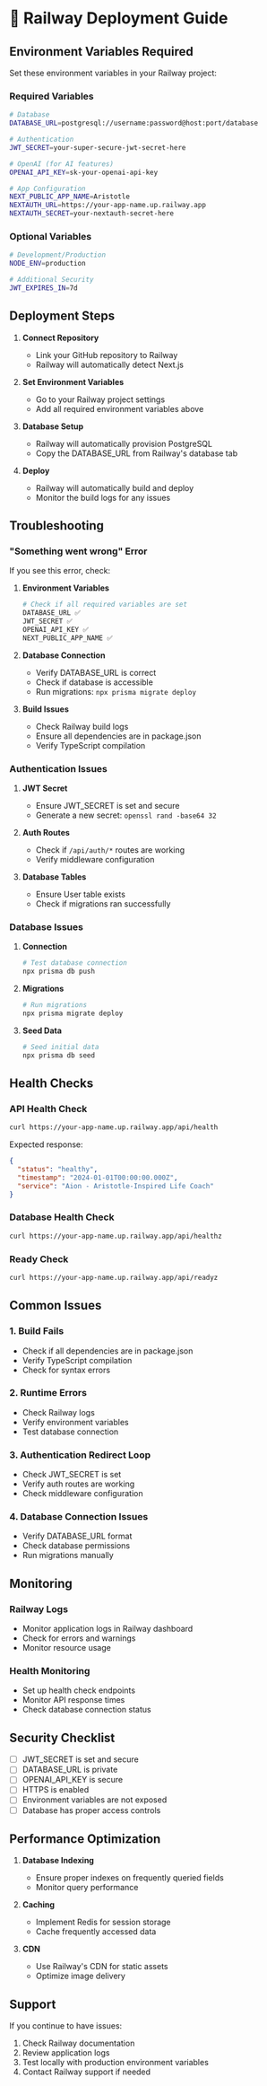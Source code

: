 # 🚀 Railway Deployment Guide

## Environment Variables Required

Set these environment variables in your Railway project:

### Required Variables
```bash
# Database
DATABASE_URL=postgresql://username:password@host:port/database

# Authentication
JWT_SECRET=your-super-secure-jwt-secret-here

# OpenAI (for AI features)
OPENAI_API_KEY=sk-your-openai-api-key

# App Configuration
NEXT_PUBLIC_APP_NAME=Aristotle
NEXTAUTH_URL=https://your-app-name.up.railway.app
NEXTAUTH_SECRET=your-nextauth-secret-here
```

### Optional Variables
```bash
# Development/Production
NODE_ENV=production

# Additional Security
JWT_EXPIRES_IN=7d
```

## Deployment Steps

1. **Connect Repository**
   - Link your GitHub repository to Railway
   - Railway will automatically detect Next.js

2. **Set Environment Variables**
   - Go to your Railway project settings
   - Add all required environment variables above

3. **Database Setup**
   - Railway will automatically provision PostgreSQL
   - Copy the DATABASE_URL from Railway's database tab

4. **Deploy**
   - Railway will automatically build and deploy
   - Monitor the build logs for any issues

## Troubleshooting

### "Something went wrong" Error

If you see this error, check:

1. **Environment Variables**
   ```bash
   # Check if all required variables are set
   DATABASE_URL ✅
   JWT_SECRET ✅
   OPENAI_API_KEY ✅
   NEXT_PUBLIC_APP_NAME ✅
   ```

2. **Database Connection**
   - Verify DATABASE_URL is correct
   - Check if database is accessible
   - Run migrations: `npx prisma migrate deploy`

3. **Build Issues**
   - Check Railway build logs
   - Ensure all dependencies are in package.json
   - Verify TypeScript compilation

### Authentication Issues

1. **JWT Secret**
   - Ensure JWT_SECRET is set and secure
   - Generate a new secret: `openssl rand -base64 32`

2. **Auth Routes**
   - Check if `/api/auth/*` routes are working
   - Verify middleware configuration

3. **Database Tables**
   - Ensure User table exists
   - Check if migrations ran successfully

### Database Issues

1. **Connection**
   ```bash
   # Test database connection
   npx prisma db push
   ```

2. **Migrations**
   ```bash
   # Run migrations
   npx prisma migrate deploy
   ```

3. **Seed Data**
   ```bash
   # Seed initial data
   npx prisma db seed
   ```

## Health Checks

### API Health Check
```bash
curl https://your-app-name.up.railway.app/api/health
```

Expected response:
```json
{
  "status": "healthy",
  "timestamp": "2024-01-01T00:00:00.000Z",
  "service": "Aion - Aristotle-Inspired Life Coach"
}
```

### Database Health Check
```bash
curl https://your-app-name.up.railway.app/api/healthz
```

### Ready Check
```bash
curl https://your-app-name.up.railway.app/api/readyz
```

## Common Issues

### 1. Build Fails
- Check if all dependencies are in package.json
- Verify TypeScript compilation
- Check for syntax errors

### 2. Runtime Errors
- Check Railway logs
- Verify environment variables
- Test database connection

### 3. Authentication Redirect Loop
- Check JWT_SECRET is set
- Verify auth routes are working
- Check middleware configuration

### 4. Database Connection Issues
- Verify DATABASE_URL format
- Check database permissions
- Run migrations manually

## Monitoring

### Railway Logs
- Monitor application logs in Railway dashboard
- Check for errors and warnings
- Monitor resource usage

### Health Monitoring
- Set up health check endpoints
- Monitor API response times
- Check database connection status

## Security Checklist

- [ ] JWT_SECRET is set and secure
- [ ] DATABASE_URL is private
- [ ] OPENAI_API_KEY is secure
- [ ] HTTPS is enabled
- [ ] Environment variables are not exposed
- [ ] Database has proper access controls

## Performance Optimization

1. **Database Indexing**
   - Ensure proper indexes on frequently queried fields
   - Monitor query performance

2. **Caching**
   - Implement Redis for session storage
   - Cache frequently accessed data

3. **CDN**
   - Use Railway's CDN for static assets
   - Optimize image delivery

## Support

If you continue to have issues:

1. Check Railway documentation
2. Review application logs
3. Test locally with production environment variables
4. Contact Railway support if needed 